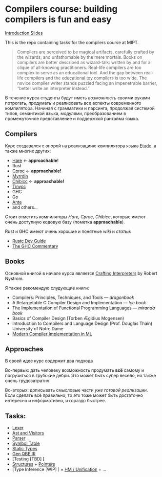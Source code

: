 # Compilers course: building compilers is fun and easy

[Introduction Slides](https://docs.google.com/presentation/d/1cJRcYXjcMUZOGnjbKBFpIzlGXSAFqjtUhoNCQO5aYbs/edit?usp=sharing)

This is the repo containing tasks for the compilers course at MIPT.

> Compilers are perceived to be magical artifacts, carefully crafted by the
> wizards, and unfathomable by the mere mortals. Books on compilers are
> better described as wizard-talk: written by and for a clique of
> all-knowing practitioners. Real-life compilers are too complex to serve
> as an educational tool. And the gap between real-life compilers and the
> educational toy compilers is too wide. The novice compiler writer stands
> puzzled facing an impenetrable barrier, “better write an interpreter
> instead.”

В течение курса студенты будут иметь _возможность_ своими руками потрогать,
продумать и реализовать все аспекты современного компилятора. Начиная с
грамматики и парсинга, продолжая системой типов, семантикой языка, модулями,
преобразованием в промежуточное представление и поддержкой рантайма языка.

## Compilers

Курс создавался с опорой на реализациию компилятора языка
[Etude](https://github.com/otakubeam/etude/), а также многих других:

- [Hare](https://harelang.org) ← **approachable!**
- Rust 
- [Cproc](https://github.com/michaelforney/cproc/) ← **approachable!**
- [Myrrdin](https://eigenstate.org/myrddin/)
- [Chibicc](https://github.com/rui314/chibicc/tree/main/) ← **approachable!**
- [Tinycc](https://bellard.org/tcc/)
- GHC
- Go
- [Ante](http://antelang.org/)
- and others...

Стоит отметить компиляторы *Hare, Cproc, Chibicc*, которые имеют очень
доступную кодовую базу (пометка **approachable**).

Rust и GHC имеют очень хорошие и понятные *wiki* и *статьи*:

- [Rustc Dev Guide](https://rustc-dev-guide.rust-lang.org/)  
- [The GHC Commentary](https://gitlab.haskell.org/ghc/ghc/-/wikis/commentary/#the-ghc-commentary)

## Books

Основной книгой в начале курса является
[Crafting Interpreters](https://craftinginterpreters.com/) by Robert Nystrom.

Я также рекомендую слудующие книги:

- Compilers: Principles, Techniques, and Tools — *dragonbook*
- A Retargetable C Compiler Design and Implementation — *lcc book*
- The Implementation of Functional Programming Languages — *miranda book*
- Basics of Compiler Design (Torben Ægidius Mogensen)
- Introduction to Compilers and Language Design (Prof. Douglas Thain) University of Notre Dame
- [Modern Compiler Implementation in ML](https://annas-archive.org/search?lang=&content=&ext=&sort=&q=modern+compiler+implementation+in+ML) 

## Approaches

В своей идее курс содержит два подхода

Во-первых: дать человеку возможность продумать **всё** самому и погрузиться в
грубокие дебри. Это может быть супер весело, но также очень трудозатратно.

Во-вторых: дописывать смысловые части _уже готовой реализации_. Если сделать
всё правильно, то это тоже может быть достаточно интересно и информативно, и
гораздо быстрее.

## Tasks:
- [Lexer](./tasks/01-lexer.md)
- [Ast and Visitors](./tasks/02-ast-visitors.md)
- [Parser](./tasks/03-parser.md)
- [Symbol Table](./tasks/04-symbol-tables.md)
- [Static Types](./tasks/05-static-types.md)
- [Gen QBE IR](./tasks/06-qbe-ir.md)
- [Testing [TBD] ]
- [Structures](./tasks/7-structures.md) + [Pointers](./tasks/08-pointers.md)
- [Type Inference [WIP] ] = [HM / Unification](tasks/09-HM-unification.md) + ...
